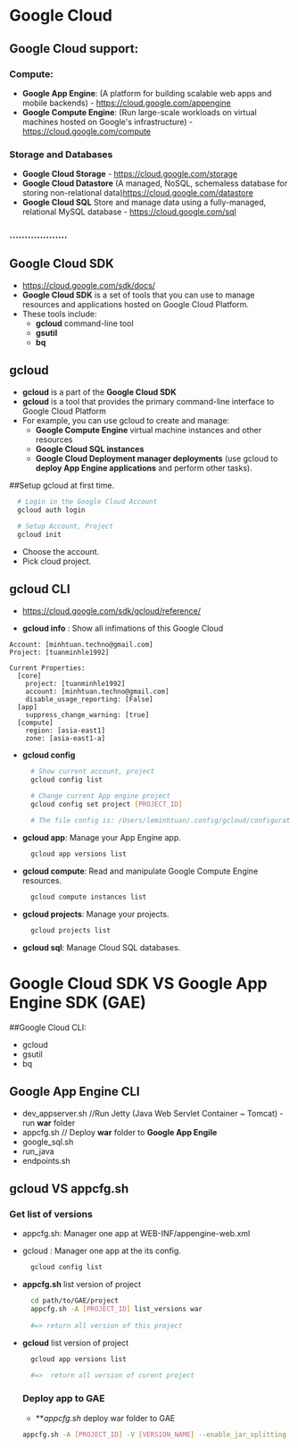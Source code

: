 # Google Cloud

## Google Cloud support:
### Compute:
  - **Google App Engine**: (A platform for building scalable web apps and mobile backends) - https://cloud.google.com/appengine
  - **Google Compute Engine**: (Run large-scale workloads on virtual machines hosted on Google's infrastructure) - https://cloud.google.com/compute

### Storage and Databases
  - **Google Cloud Storage**  - https://cloud.google.com/storage
  - **Google Cloud Datastore** (A managed, NoSQL, schemaless database for storing non-relational data)https://cloud.google.com/datastore
  - **Google Cloud SQL** Store and manage data using a fully-managed, relational MySQL database - https://cloud.google.com/sql
  
### ...................

## Google Cloud SDK
- https://cloud.google.com/sdk/docs/
- **Google Cloud SDK** is a set of tools that you can use to manage resources and applications hosted on Google Cloud Platform.
- These tools include:
  - **gcloud** command-line tool
  - **gsutil**
  - **bq**

## gcloud
- **gcloud** is a part of the **Google Cloud SDK**
- **gcloud** is a tool that provides the primary command-line interface to Google Cloud Platform
- For example, you can use gcloud to create and manage:
  - **Google Compute Engine** virtual machine instances and other resources
  - **Google Cloud SQL instances**
  - **Google Cloud Deployment manager deployments** (use gcloud to **deploy App Engine applications** and perform other tasks).
  
##Setup gcloud at first time.
  ```sh
    # Login in the Google Cloud Account
    gcloud auth login
    
    # Setup Account, Project
    gcloud init
  ```
  
- Choose the account.
- Pick cloud project.
  
## gcloud CLI
 - https://cloud.google.com/sdk/gcloud/reference/
 
 - **gcloud info** : Show all infimations of this Google Cloud
  ```
  Account: [minhtuan.techno@gmail.com]
  Project: [tuanminhle1992]
  
  Current Properties:
    [core]
      project: [tuanminhle1992]
      account: [minhtuan.techno@gmail.com]
      disable_usage_reporting: [False]
    [app]
      suppress_change_warning: [true]
    [compute]
      region: [asia-east1]
      zone: [asia-east1-a]
  ```

 - **gcloud config**
    ```sh
      # Show current account, project
      gcloud config list

      # Change current App engine project
      gcloud config set project [PROJECT_ID]
      
      # The file config is: /Users/leminhtuan/.config/gcloud/configurations/config_default
    ```
 
 - **gcloud app**: Manage your App Engine app. 
    ```sh
      gcloud app versions list
    ```
 - **gcloud compute**: Read and manipulate Google Compute Engine resources.
    ```sh
      gcloud compute instances list
    ```
 
 - **gcloud projects**: Manage your projects.
    ```sh
      gcloud projects list
    ```
 
 - **gcloud sql**: Manage Cloud SQL databases.

# Google Cloud SDK VS Google App Engine SDK (GAE)

##Google Cloud CLI:
  - gcloud
  - gsutil
  - bq
  
## Google App Engine CLI
  - dev_appserver.sh    //Run Jetty (Java Web Servlet Container ~ Tomcat) - run **war** folder
  - appcfg.sh           // Deploy **war** folder to **Google App Engile**
  - google_sql.sh
  - run_java
  - endpoints.sh

## gcloud VS appcfg.sh

### Get list of versions

- appcfg.sh: Manager one app at WEB-INF/appengine-web.xml
- gcloud : Manager one app at the its config.

  ```sh 
    gcloud config list
  ```

- **appcfg.sh** list version of project
  ```sh
    cd path/to/GAE/project
    appcfg.sh -A [PROJECT_ID] list_versions war
    
    #=> return all version of this project
  ```
  
- **gcloud** list version of project
  ```sh
    gcloud app versions list
      
    #=>  return all version of curent project
  ```
  
  ### Deploy app to GAE
  
  - ***appcfg.sh* deploy war folder to GAE
  
  ```sh
  appcfg.sh -A [PROJECT_ID] -V [VERSION_NAME] --enable_jar_splitting set_default_version war
  ```
